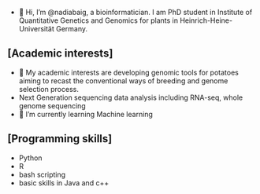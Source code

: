- 👋 Hi, I’m @nadiabaig, a bioinformatician.
I am PhD student in Institute of Quantitative Genetics and Genomics for plants in Heinrich-Heine-Universität Germany.

## [Academic interests]
- 👀 My academic interests are developing genomic tools for potatoes aiming to recast the conventional ways of breeding and genome selection process.
- Next Generation sequencing data analysis including RNA-seq, whole genome sequencing
- 🌱 I’m currently learning Machine learning


## [Programming skills] 
- Python
- R
- bash scripting
- basic skills in Java and c++

<!---
nadiabaig/nadiabaig is a ✨ special ✨ repository because its `README.md` (this file) appears on your GitHub profile.
You can click the Preview link to take a look at your changes.
--->
